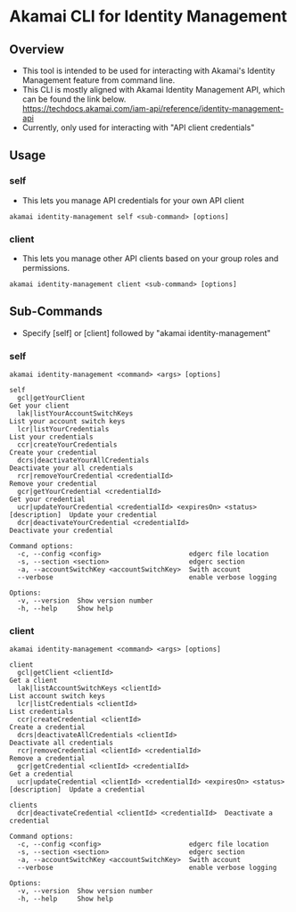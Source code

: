 # Akamai CLI for Identity Management

## Overview
- This tool is intended to be used for interacting with Akamai's Identity Management feature from command line.
- This CLI is mostly aligned with Akamai Identity Management API, which can be found the link below.  
https://techdocs.akamai.com/iam-api/reference/identity-management-api
- Currently, only used for interacting with "API client credentials"

## Usage
### self
- This lets you manage API credentials for your own API client
``` shell
akamai identity-management self <sub-command> [options]
```

### client
- This lets you manage other API clients based on your group roles and permissions.
``` shell
akamai identity-management client <sub-command> [options]
```

## Sub-Commands
- Specify [self] or [client] followed by "akamai identity-management"
### self
```
akamai identity-management <command> <args> [options]

self
  gcl|getYourClient                                                           Get your client
  lak|listYourAccountSwitchKeys                                               List your account switch keys
  lcr|listYourCredentials                                                     List your credentials
  ccr|createYourCredentials                                                   Create your credential
  dcrs|deactivateYourAllCredentials                                           Deactivate your all credentials
  rcr|removeYourCredential <credentialId>                                     Remove your credential
  gcr|getYourCredential <credentialId>                                        Get your credential
  ucr|updateYourCredential <credentialId> <expiresOn> <status> [description]  Update your credential
  dcr|deactivateYourCredential <credentialId>                                 Deactivate your credential

Command options:
  -c, --config <config>                      edgerc file location
  -s, --section <section>                    edgerc section
  -a, --accountSwitchKey <accountSwitchKey>  Swith account
  --verbose                                  enable verbose logging

Options:
  -v, --version  Show version number
  -h, --help     Show help
```
### client
```
akamai identity-management <command> <args> [options]

client
  gcl|getClient <clientId>                                                           Get a client
  lak|listAccountSwitchKeys <clientId>                                               List account switch keys
  lcr|listCredentials <clientId>                                                     List credentials
  ccr|createCredential <clientId>                                                    Create a credential
  dcrs|deactivateAllCredentials <clientId>                                           Deactivate all credentials
  rcr|removeCredential <clientId> <credentialId>                                     Remove a credential
  gcr|getCredential <clientId> <credentialId>                                        Get a credential
  ucr|updateCredential <clientId> <credentialId> <expiresOn> <status> [description]  Update a credential

clients
  dcr|deactivateCredential <clientId> <credentialId>  Deactivate a credential

Command options:
  -c, --config <config>                      edgerc file location
  -s, --section <section>                    edgerc section
  -a, --accountSwitchKey <accountSwitchKey>  Swith account
  --verbose                                  enable verbose logging

Options:
  -v, --version  Show version number
  -h, --help     Show help
```

